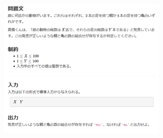 ![question](https://github.com/kimura-12/AtCoder_Training/blob/master/AtCoder_Beginner_Contest/ABC170/B.Crane_and_Turtle/question.png)
